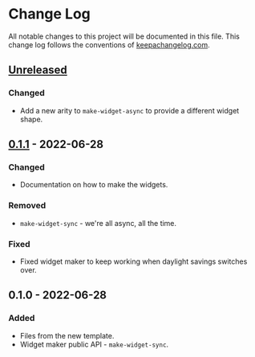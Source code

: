 # Change Log
All notable changes to this project will be documented in this file. This change log follows the conventions of [keepachangelog.com](http://keepachangelog.com/).

## [Unreleased]
### Changed
- Add a new arity to `make-widget-async` to provide a different widget shape.

## [0.1.1] - 2022-06-28
### Changed
- Documentation on how to make the widgets.

### Removed
- `make-widget-sync` - we're all async, all the time.

### Fixed
- Fixed widget maker to keep working when daylight savings switches over.

## 0.1.0 - 2022-06-28
### Added
- Files from the new template.
- Widget maker public API - `make-widget-sync`.

[Unreleased]: https://github.com/akallabeth/berlin-clock/compare/0.1.1...HEAD
[0.1.1]: https://github.com/akallabeth/berlin-clock/compare/0.1.0...0.1.1
